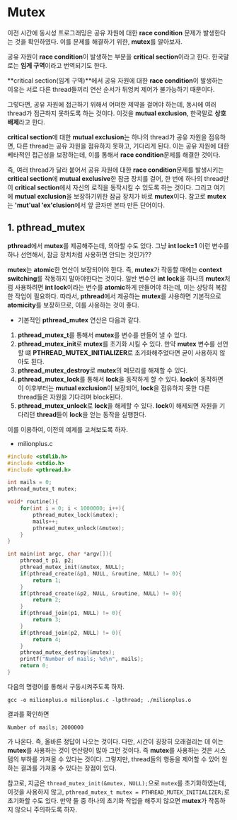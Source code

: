 # Mutex
이전 시간에 동시성 프로그래밍은 공유 자원에 대한 **race condition** 문제가 발생한다는 것을 확인하였다. 이를 문제를 해결하기 위한, **mutex**를 알아보자.

공유 자원이 **race condition**이 발생하는 부분을 **critical section**이라고 한다. 한국말로는 **임계 구역**이라고 번역되기도 한다.

**critical section(임계 구역)**에서 공유 자원에 대한 **race condition**이 발생하는 이유는 서로 다른 thread들끼리 연산 순서가 뒤엉켜 제어가 불가능하기 때문이다.

그렇다면, 공유 자원에 접근하기 위해서 어떠한 제약을 걸어야 하는데, 동시에 여러 thread가 접근하지 못하도록 하는 것이다. 이것을 **mutual exclusion**, 한국말로 **상호 배제**라고 한다. 

**critical section**에 대한 **mutual exclusion**는 하나의 thread가 공유 자원을 점유하면, 다른 thread는 공유 자원을 점유하지 못하고, 기다리게 된다. 이는 공유 자원에 대한 베타적인 접근성을 보장하는데, 이를 통해서 **race condition**문제를 해결한 것이다.

즉, 여러 thread가 달라 붙어서 공유 자원에 대한 **race condition**문제를 발생시키는 **critical section**에 **mutual exclusive**한 잠금 장치를 걸어, 한 번에 하나의 thread만이 **critical section**에서 자신의 로직을 동작시킬 수 있도록 하는 것이다. 그리고 여기에 **mutual exclusion**을 보장하기위한 잠금 장치가 바로 **mutex**이다. 참고로 **mutex**는 **'mut'ual 'ex'clusion**에서 앞 글자만 본따 만든 단어이다.

## 1. pthread_mutex
**pthread**에서 **mutex**를 제공해주는데, 의아할 수도 있다. 그냥 **int lock=1** 이런 변수를 하나 선언해서, 잠금 장치처럼 사용하면 안되는 것인가?? 

**mutex**는 **atomic**한 연산이 보장되어야 한다. 즉, **mutex**가 작동할 때에는 **context switching**를 작동하지 말아야한다는 것이다. 일반 변수인 **int lock**을 하나의 **mutex**처럼 사용하려면 **int lock**이라는 변수를 **atomic**하게 만들어야 하는데, 이는 상당히 복잡한 작업이 필요하다. 따라서, **pthread**에서 제공하는 **mutex**를 사용하면 기본적으로 **atomicity**를 보장하므로, 이를 사용하는 것이 좋다.

- 기본적인 **pthread_mutex** 연산은 다음과 같다.
1. **pthread_mutex_t**를 통해서 **mutex**를 변수를 만들어 낼 수 있다.
2. **pthread_mutex_init**로 **mutex**를 초기화 시킬 수 있다. 만약 **mutex** 변수를 선언할 떄 **PTHREAD_MUTEX_INITIALIZER**로 초기화해주었다면 굳이 사용하지 않아도 된다.
3. **pthread_mutex_destroy**로 **mutex**의 메모리를 해제할 수 있다.
4. **pthread_mutex_lock**를 통해서 **lock**을 동작하게 할 수 있다. **lock**이 동작하면 이 이후부터는 **mutual exclusion**이 보장되어, **lock**을 점유하지 못한 다른 thread들은 자원을 기다리며 block된다.
5. **pthread_mutex_unlock**로 **lock**을 해제할 수 있다. **lock**이 해제되면 자원을 기다리던 **thread**들이 **lock**을 얻는 동작을 실행한다.

이를 이용하여, 이전의 예제를 고쳐보도록 하자.

- milionplus.c
```c
#include <stdlib.h>
#include <stdio.h>
#include <pthread.h>

int mails = 0;
pthread_mutex_t mutex;

void* routine(){
    for(int i = 0; i < 1000000; i++){
        pthread_mutex_lock(&mutex);
        mails++;
        pthread_mutex_unlock(&mutex);
    }
}

int main(int argc, char *argv[]){
    pthread_t p1, p2;
    pthread_mutex_init(&mutex, NULL);
    if(pthread_create(&p1, NULL, &routine, NULL) != 0){
        return 1;
    }
    if(pthread_create(&p2, NULL, &routine, NULL) != 0){
        return 2;
    }
    if(pthread_join(p1, NULL) != 0){
        return 3;
    }
    if(pthread_join(p2, NULL) != 0){
        return 4;
    }
    pthread_mutex_destroy(&mutex);
    printf("Number of mails; %d\n", mails);
    return 0;
}
```

다음의 명령어를 통해서 구동시켜주도록 하자.
```
gcc -o milionplus.o milionplus.c -lpthread; ./milionplus.o
```
결과를 확인하면 

```
Number of mails; 2000000
```

가 나온다. 즉, 올바른 정답이 나오는 것이다. 다만, 시간이 굉장히 오래걸리는 데 이는 **mutex**를 사용하는 것이 연산량이 많아 그런 것이다. 즉 **mutex**를 사용하는 것은 시스템의 부하를 가져올 수 있다는 것이다. 그렇지만, thread들의 행동을 제어할 수 있어 원하는 결과를 가져올 수 있다는 장점이 있다.

참고로, 지금은 ```thread_mutex_init(&mutex, NULL);```으로 ```mutex```를 초기화하였는데, 이것을 사용하지 않고, ```pthread_mutex_t mutex = PTHREAD_MUTEX_INITIALIZER;```로 초기화할 수도 있다. 만약 둘 중 하나의 초기화 작업을 해주지 않으면 **mutex**가 작동하지 않으니 주의하도록 하자.